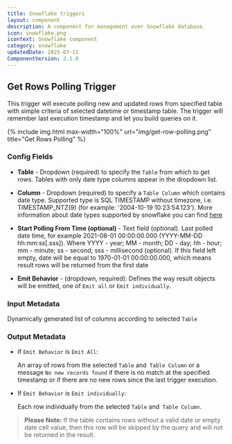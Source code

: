 ```yaml
---
title: Snowflake triggers
layout: component
description: A component for management over Snowflake database.
icon: snowflake.png
icontext: Snowflake component
category: snowflake
updatedDate: 2025-07-11
ComponentVersion: 2.1.0
---
```


## Get Rows Polling Trigger

This trigger will execute polling new and updated rows from specified table with simple criteria of selected datetime or timestamp table. The trigger will remember last execution timestamp and let you build queries on it.

{% include img.html max-width="100%" url="img/get-row-polling.png" title="Get Rows Polling" %}

### Config Fields

* **Table** - Dropdown (required) to specify the `Table` from which to get rows. Tables with only date type columns appear in the dropdown list.

* **Column** - Dropdown (required) to specify a `Table Column` which contains date type. Supported type is SQL TIMESTAMP without timezone, i.e. TIMESTAMP_NTZ(9) (for example: '2004-10-19 10:23:54.123'). More information about date types supported by snowflake you can find [here](https://docs.snowflake.com/en/sql-reference/data-types-datetime.html)

* **Start Polling From Time (optional)** - Text field (optional). Last polled date time, for example 2021-08-01 00:00:00.000 (YYYY-MM-DD hh:mm:ss[.sss]). Where YYYY - year; MM - month; DD - day; hh - hour; mm - minute; ss - second; sss - millisecond (optional). If this field left empty, date will be equal to 1970-01-01 00:00:00.000, which means result rows will be returned from the first date

* **Emit Behavior** - (dropdown, required): Defines the way result objects will be emitted, one of `Emit all` or `Emit individually`.

### Input Metadata

Dynamically generated list of columns according to selected `Table`

### Output Metadata

* If `Emit Behavior` is `Emit All`:

  An array of rows from the selected `Table` and` Table Column` or a message `No new records found` if there is no match at the specified timestamp or if there are no new rows since the last trigger execution.

* If `Emit Behavior` is `Emit individually`:

  Each row individually from the selected `Table` and` Table Column`.

> **Please Note:** If the table contains rows without a valid date or empty date cell value, then this row will be skipped by the query and will not be returned in the result.
